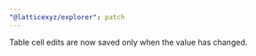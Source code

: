 ```yaml
---
"@latticexyz/explorer": patch
---
```


Table cell edits are now saved only when the value has changed.
